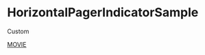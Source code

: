 # HorizontalPagerIndicatorSample
Custom

[MOVIE](https://user-images.githubusercontent.com/6066162/196073421-e4120b02-ce18-428c-b2af-1150b915995c.webm)
